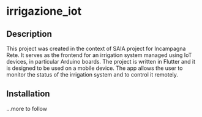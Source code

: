 # irrigazione_iot

## Description
This project was created in the context of SAIA project for Incampagna Rete. It serves as the frontend for an irrigation system managed using 
IoT devices, in particular Arduino boards. The project is written in Flutter and it is designed to be used on a mobile device. The app allows the user to monitor the status of the irrigation system and to control it remotely.

## Installation
...more to follow
<!-- 
A new Flutter project.

## Getting Started

This project is a starting point for a Flutter application that follows the
[simple app state management
tutorial](https://flutter.dev/docs/development/data-and-backend/state-mgmt/simple).

For help getting started with Flutter development, view the
[online documentation](https://flutter.dev/docs), which offers tutorials,
samples, guidance on mobile development, and a full API reference.

## Assets

The `assets` directory houses images, fonts, and any other files you want to
include with your application.

The `assets/images` directory contains [resolution-aware
images](https://flutter.dev/docs/development/ui/assets-and-images#resolution-aware).

## Localization

This project generates localized messages based on arb files found in
the `lib/src/localization` directory.

To support additional languages, please visit the tutorial on
[Internationalizing Flutter
apps](https://flutter.dev/docs/development/accessibility-and-localization/internationalization) -->
